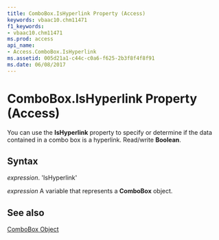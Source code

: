 ```yaml
---
title: ComboBox.IsHyperlink Property (Access)
keywords: vbaac10.chm11471
f1_keywords:
- vbaac10.chm11471
ms.prod: access
api_name:
- Access.ComboBox.IsHyperlink
ms.assetid: 005d21a1-c44c-c0a6-f625-2b3f8f4f8f91
ms.date: 06/08/2017
---
```



# ComboBox.IsHyperlink Property (Access)

You can use the  **IsHyperlink** property to specify or determine if the data contained in a combo box is a hyperlink. Read/write **Boolean**.


## Syntax

 _expression_. 'IsHyperlink'

 _expression_ A variable that represents a **ComboBox** object.


## See also


[ComboBox Object](Access.ComboBox.md)

